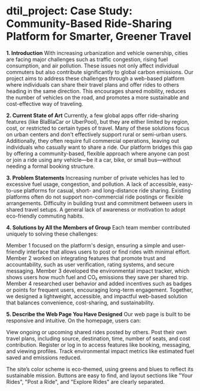 # dtil_project: Case Study: Community-Based Ride-Sharing Platform for Smarter, Greener Travel
**1. Introduction**
With increasing urbanization and vehicle ownership, cities are facing major challenges such as traffic congestion, rising fuel consumption, and air pollution. These issues not only affect individual commuters but also contribute significantly to global carbon emissions. Our project aims to address these challenges through a web-based platform where individuals can share their travel plans and offer rides to others heading in the same direction. This encourages shared mobility, reduces the number of vehicles on the road, and promotes a more sustainable and cost-effective way of traveling.

**2. Current State of Art**
Currently, a few global apps offer ride-sharing features (like BlaBlaCar or UberPool), but they are either limited by region, cost, or restricted to certain types of travel. Many of these solutions focus on urban centers and don't effectively support rural or semi-urban users. Additionally, they often require full commercial operations, leaving out individuals who casually want to share a ride. Our platform bridges this gap by offering a community-based, flexible approach where anyone can post or join a ride using any vehicle—be it a car, bike, or small bus—without needing a formal booking structure.

**3. Problem Statements**
Increasing number of private vehicles has led to excessive fuel usage, congestion, and pollution.
A lack of accessible, easy-to-use platforms for casual, short- and long-distance ride sharing.
Existing platforms often do not support non-commercial ride postings or flexible arrangements.
Difficulty in building trust and commitment between users in shared travel setups.
A general lack of awareness or motivation to adopt eco-friendly commuting habits.

**4. Solutions by All the Members of Group**
Each team member contributed uniquely to solving these challenges:

Member 1 focused on the platform's design, ensuring a simple and user-friendly interface that allows users to post or find rides with minimal effort.
Member 2 worked on integrating features that promote trust and accountability, such as user verification, rating systems, and secure messaging.
Member 3 developed the environmental impact tracker, which shows users how much fuel and CO₂ emissions they save per shared trip.
Member 4 researched user behavior and added incentives such as badges or points for frequent users, encouraging long-term engagement.
Together, we designed a lightweight, accessible, and impactful web-based solution that balances convenience, cost-sharing, and sustainability.

**5. Describe the Web Page You Have Designed**
Our web page is built to be responsive and intuitive. On the homepage, users can:

View ongoing or upcoming shared rides posted by others.
Post their own travel plans, including source, destination, time, number of seats, and cost contribution.
Register or log in to access features like booking, messaging, and viewing profiles.
Track environmental impact metrics like estimated fuel saved and emissions reduced.

The site’s color scheme is eco-themed, using greens and blues to reflect its sustainable mission. Buttons are easy to find, and layout sections like "Your Rides", "Post a Ride", and "Explore Rides" are clearly separated.
